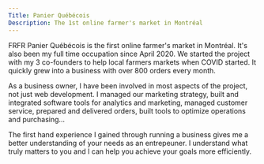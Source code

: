 ```yaml
---
Title: Panier Québécois
Description: The 1st online farmer's market in Montréal
---
```


FRFR Panier Québécois is the first online farmer's market in Montréal. It's also been my full time occupation since April 2020. We started the project with my 3 co-founders to help local farmers markets when COVID started. It quickly grew into a business with over 800 orders every month.

As a business owner, I have been involved in most aspects of the project, not just web development. I managed our marketing strategy, built and integrated software tools for analytics and marketing, managed customer service, prepared and delivered orders, built tools to optimize operations and purchasing...

The first hand experience I gained through running a business gives me a better understanding of your needs as an entrepeuner. I understand what truly matters to you and I can help you achieve your goals more efficiently.